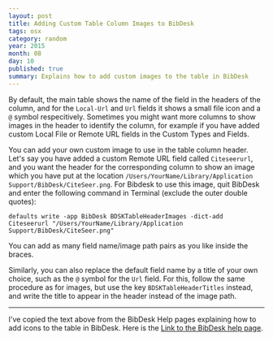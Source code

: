 ```yaml
---
layout: post
title: Adding Custom Table Column Images to BibDesk
tags: osx
category: random
year: 2015
month: 08
day: 10
published: true
summary: Explains how to add custom images to the table in BibDesk
---
```

By default, the main table shows the name of the field in the headers of the column, and for the `Local-Url` and `Url` fields it shows a small file icon and a `@` symbol respecitively. 
Sometimes you might want more columns to show images in the header to identify the column, for example if you have added custom Local File or Remote URL fields in the Custom Types and Fields.

You can add your own custom image to use in the table column header.
Let's say you have added a custom Remote URL field called `Citeseerurl`, and you want the header for the corresponding column to show an image which you have put at the location `/Users/YourName/Library/Application Support/BibDesk/CiteSeer.png`.
For Bibdesk to use this image, quit BibDesk and enter the following command in Terminal (exclude the outer double quotes):

```
defaults write -app BibDesk BDSKTableHeaderImages -dict-add Citeseerurl "/Users/YourName/Library/Application Support/BibDesk/CiteSeer.png"
```

You can add as many field name/image path pairs as you like inside the braces.

Similarly, you can also replace the default field name by a title of your own choice, such as the `@` symbol for the `Url` field.
For this, follow the same procedure as for images, but use the key ``BDSKTableHeaderTitles`` instead, and write the title to appear in the header instead of the image path. 

----------------------------------------
I've copied the text above from the BibDesk Help pages explaining how to add icons to the table in BibDesk.
Here is the [Link to the BibDesk help page](http://bibdesk.sourceforge.net/manual/BibDeskHelp_73.html).
